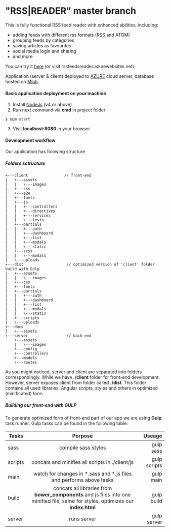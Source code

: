 # "RSS|READER" master branch

This is fully functional RSS feed reader with enhanced abilities, including:

- adding feeds with different rss formats (RSS and ATOM)
- grouping feeds by categories
- saving articles as favourites
- social media login and sharing
- and more

You can try it [here](http://rssfeedsreader.azurewebsites.net/) (or visit rssfeedsreader.azurewebsites.net)

Application (server & client) deployed to [AZURE](https://azure.microsoft.com/ru-ru/) cloud server, database hosted on [Mlab](https://mlab.com/).

#### Basic application deployment on your machine
1. Install [NodeJs](https://nodejs.org/en/) (v4 or above)
2. Run next command via __cmd__ in project folder
```
$ npm start
```
3. Visit __localhost:8080__ in your browser

#### Development workflow

Our application has folowing structure

##### Folders sctructure
```
+---client                // front-end
|   +---assets
|   |   \---images
|   +---css
|   +---e2e
|   +---fonts
|   +---js
|   |   +---controllers
|   |   +---directives
|   |   +---services
|   |   \---tests
|   +---partials
|   |   +---auth
|   |   +---dashboard
|   |   +---list
|   |   +---modals
|   |   \---static
|   +---scss
|   |   \---modals
|   \---uploads
+---dist                   // optimized version of 'client' folder build with Gulp
|   +---assets
|   |   \---images
|   +---css
|   +---fonts
|   +---partials
|   |   +---auth
|   |   +---dashboard
|   |   +---list
|   |   +---modals
|   |   \---static
|   +---scripts
|   \---uploads
+---docs
|   \---assets
\---server                 // back-end
    +---assets
    |   \---images
    +---config
    +---controllers
    +---models
    \---routes
```

As you might noticed, server and client are separated into folders correspondingly.
While we have __./client__ folder for front-end development. However, server exposes client from folder called __./dist__. This folder contains all used libraries, Angular scripts, styles and others in optimized (minificated) form.

##### Building our front-end with GULP
To generate optimized form of front-end part of our app we are using __Gulp__ task runner.
Gulp tasks can be found in the following table:

| Tasks        | Porpose           | Useage  |
| ------------- |:-------------:| -----:|
| sass| compile sass styles | gulp sass |
| scripts      | concats and minifies all scripts in ./client/js |   gulp scripts |
| main | watch for changes in *.sass and *.js files and performs above tasks|    gulp main |
| build | concats all libraries from __bower_components__ and js files into one minified file, same for styles, optimizes our __index.html__ | gulp build |
| server | runs server | gulp server |


